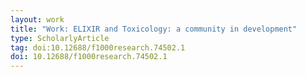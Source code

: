 ```yaml
---
layout: work
title: "Work: ELIXIR and Toxicology: a community in development"
type: ScholarlyArticle
tag: doi:10.12688/f1000research.74502.1
doi: 10.12688/f1000research.74502.1
---
```

